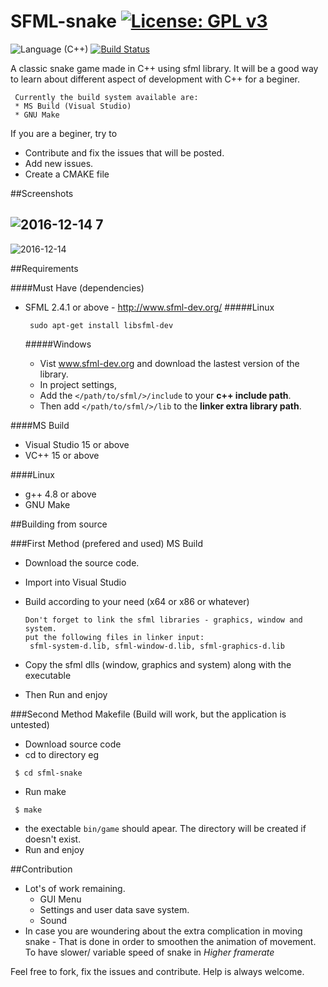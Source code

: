 # SFML-snake [![License: GPL v3](https://img.shields.io/badge/License-GPL%20v3-blue.svg)](http://www.gnu.org/licenses/gpl-3.0)
![Language (C++)](https://img.shields.io/badge/powered_by-C++-brightgreen.svg?style=flat-square)  [![Build Status](https://travis-ci.org/ParadoxZero/sfml-snake.svg?branch=master)](https://travis-ci.org/ParadoxZero/sfml-snake)


A classic snake game made in C++ using sfml library.
It will be a good way to learn about different aspect of development with C++ for a beginer.

```
 Currently the build system available are:
 * MS Build (Visual Studio)
 * GNU Make
```
If you are a beginer, try to 
  * Contribute and fix the issues that will be posted.
  * Add new issues.
  * Create a CMAKE file


##Screenshots

![2016-12-14 7](https://cloud.githubusercontent.com/assets/14165258/21160053/7d8ab5bc-c1a9-11e6-922e-b77e09ce3b70.png)
-----
![2016-12-14](https://cloud.githubusercontent.com/assets/14165258/21160036/6fd6ecb0-c1a9-11e6-9f51-fe70c4db79c2.png)


##Requirements

####Must Have (dependencies)
  * SFML 2.4.1 or above - http://www.sfml-dev.org/
   #####Linux
    
    ```
     sudo apt-get install libsfml-dev
    ```
    
    #####Windows
     * Vist www.sfml-dev.org and download the lastest version of the library.
     * In project settings,
      * Add the `</path/to/sfml/>/include` to your **c++ include path**.
      * Then add `</path/to/sfml/>/lib` to the **linker extra library path**.

####MS Build
 * Visual Studio 15 or above
 * VC++ 15 or above

####Linux
 * g++ 4.8 or above
 * GNU Make
  
##Building from source

###First Method (prefered and used) MS Build

  * Download the source code.
  * Import into Visual Studio
  * Build according to your need (x64 or x86 or whatever)
   
    ```
    Don't forget to link the sfml libraries - graphics, window and system.
    put the following files in linker input:
     sfml-system-d.lib, sfml-window-d.lib, sfml-graphics-d.lib
    ```
  * Copy the sfml dlls (window, graphics and system) along with the executable
  * Then Run and enjoy
  
###Second Method Makefile
(Build will work, but the application is untested)

 * Download source code
 * cd to directory
  eg
  
  ```
   $ cd sfml-snake
  ```
 * Run make
 
  ```
   $ make
  ```
 * the exectable `bin/game` should apear. The directory will be created if doesn't exist.
 * Run and enjoy

 
##Contribution
 
  * Lot's of work remaining.
     * GUI Menu
     * Settings and user data save system.
     * Sound
  * In case you are woundering about the extra complication in moving snake -
      That is done in order to smoothen the animation of movement. To have slower/ variable speed of snake
      in *Higher framerate*

Feel free to fork, fix the issues and contribute. Help is always welcome.
